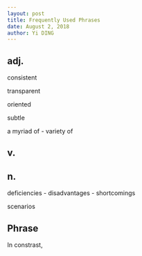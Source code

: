 ```yaml
---
layout: post
title: Frequently Used Phrases
date: August 2, 2018
author: Yi DING
---
```






## adj.

consistent

transparent

oriented

subtle

a myriad of - variety of 



## v.



## n.

deficiencies - disadvantages - shortcomings

scenarios



## Phrase

In constrast,

